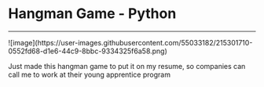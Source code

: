 <h1>Hangman Game - Python</h1>
<hr>
![image](https://user-images.githubusercontent.com/55033182/215301710-0552fd68-d1e6-44c9-8bbc-9334325f6a58.png)

<br>

<p>Just made this hangman game to put it on my resume, so companies can call me to work at their young apprentice program</p>
